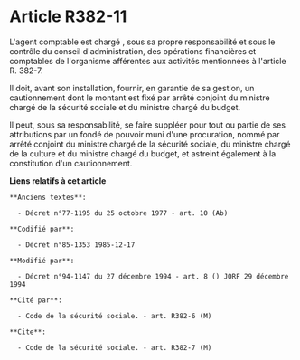 # Article R382-11

L'agent comptable est chargé   , sous sa propre responsabilité et sous le contrôle du conseil d'administration, des
opérations financières et comptables de l'organisme afférentes aux activités mentionnées à l'article R. 382-7. 

Il doit, avant son installation, fournir, en garantie de sa gestion, un cautionnement dont le montant est fixé par arrêté
conjoint du ministre chargé de la sécurité sociale et du ministre chargé du budget. 

Il peut, sous sa responsabilité, se faire suppléer pour tout ou partie de ses attributions par un fondé de pouvoir muni d'une
procuration, nommé par arrêté conjoint du ministre chargé de la sécurité sociale, du ministre chargé de la culture et du
ministre chargé du budget, et astreint également à la constitution d'un cautionnement.

**Liens relatifs à cet article**

	**Anciens textes**:

	  - Décret n°77-1195 du 25 octobre 1977 - art. 10 (Ab)

	**Codifié par**:

	  - Décret n°85-1353 1985-12-17

	**Modifié par**:

	  - Décret n°94-1147 du 27 décembre 1994 - art. 8 () JORF 29 décembre 1994

	**Cité par**:

	  - Code de la sécurité sociale. - art. R382-6 (M)

	**Cite**:

	  - Code de la sécurité sociale. - art. R382-7 (M)
